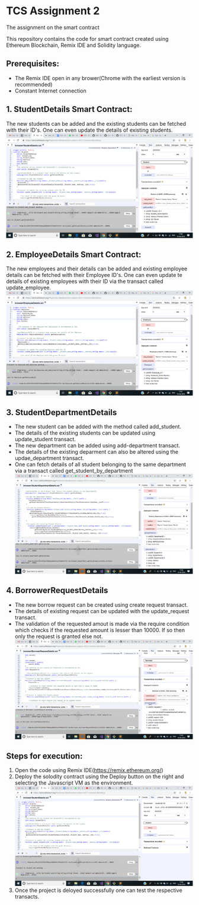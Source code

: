 # TCS Assignment 2
The assignment on the smart contract

This repository contains the code for smart contract created using Ethereum Blockchain, Remix IDE and Solidity language.

## Prerequisites:
* The Remix IDE open in any brower(Chrome with the earliest version is recommended)
* Constant Internet connection

## 1. StudentDetails Smart Contract:
The new students can be added and the existing students can be fetched with their ID's. One can even update the details of existing students.
![The home page image is not found](https://github.com/cw-rashmi/TCS_Assignment2/blob/master/screenshots/6.png)

## 2. EmployeeDetails Smart Contract:
The new employees and their details can be added and existing employee details can be fetched with their Employee ID's. One can even update te details of existing employees with their ID via the transact called update_employee.
![The home page image is not found](https://github.com/cw-rashmi/TCS_Assignment2/blob/master/screenshots/7.png)

## 3. StudentDepartmentDetails
* The new student can be added with the method called add_student.
* The details of the existing students can be updated using update_student transact. 
* The new department can be added using add-department transact.
* The details of the existing deparment can also be altered using the updae_department transact.
* One can fetch details of all student belonging to the same department via a transact called get_student_by_department
![The home page image is not found](https://github.com/cw-rashmi/TCS_Assignment2/blob/master/screenshots/8.png)

## 4. BorrowerRequestDetails
* The new borrow request can be created using create request transact.
* The details of existing request can be updated with the update_request transact.
* The validation of the requested amout is made via the require condition which checks if the requested amount is lesser than 10000. If so then only the request is granted else not.
![The home page image is not found](https://github.com/cw-rashmi/TCS_Assignment2/blob/master/screenshots/9.png)

## Steps for execution:
1. Open the code using Remix IDE(https://remix.ethereum.org/)
2. Deploy the solodity contract using the Deploy button on the right and selecting the Javascript VM as the environment.
![The home page image is not found](https://github.com/cw-rashmi/TCS_Assignment2/blob/master/screenshots/5.png)
3. Once the project is deloyed successfully one can test the respective transacts.
